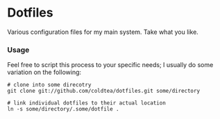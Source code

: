 # Dotfiles

Various configuration files for my main system. Take what you like.

### Usage

Feel free to script this process to your specific needs; I usually do 
some variation on the following:

    # clone into some direcotry
    git clone git://github.com/coldtea/dotfiles.git some/directory

    # link individual dotfiles to their actual location
    ln -s some/directory/.some/dotfile .

